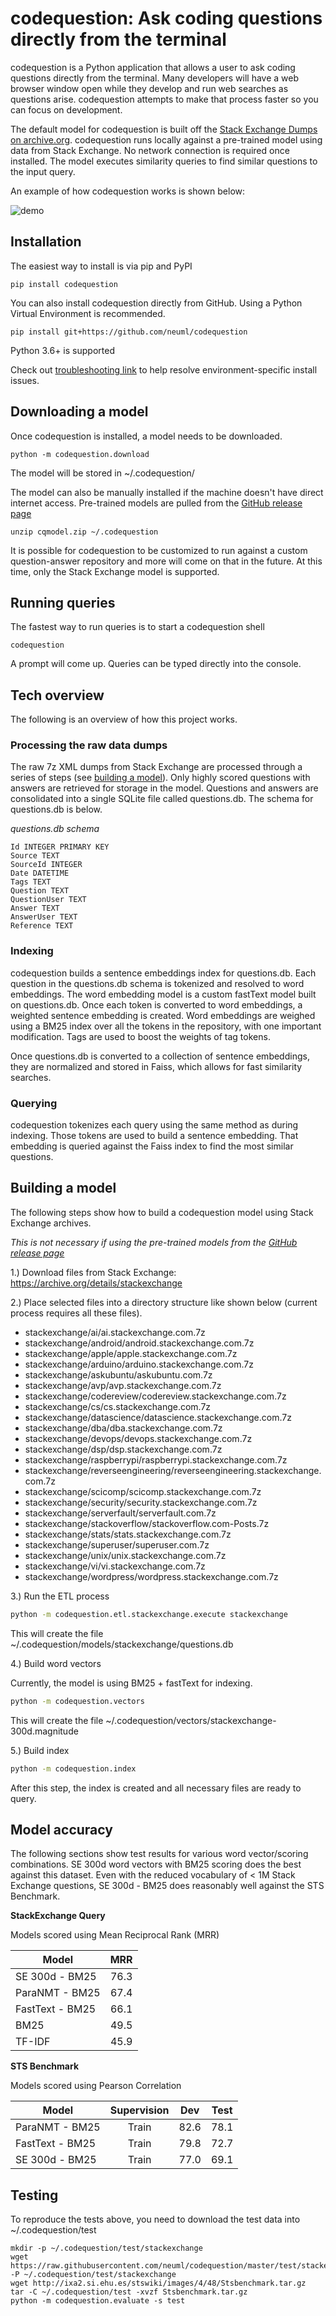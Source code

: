 # codequestion: Ask coding questions directly from the terminal

codequestion is a Python application that allows a user to ask coding questions directly from the terminal. Many developers will have a web browser window open while they develop and run web searches as questions arise. codequestion attempts to make that process faster so you can focus on development.

The default model for codequestion is built off the [Stack Exchange Dumps on archive.org](https://archive.org/details/stackexchange). codequestion runs locally against a pre-trained model using data from Stack Exchange. No network connection is required once installed. The model executes similarity queries to find similar questions to the input query. 

An example of how codequestion works is shown below:

![demo](https://raw.githubusercontent.com/neuml/codequestion/master/demo.gif)

## Installation
The easiest way to install is via pip and PyPI

    pip install codequestion

You can also install codequestion directly from GitHub. Using a Python Virtual Environment is recommended.

    pip install git+https://github.com/neuml/codequestion

Python 3.6+ is supported

Check out [troubleshooting link](https://github.com/neuml/txtai#troubleshooting) to help resolve environment-specific install issues.

## Downloading a model

Once codequestion is installed, a model needs to be downloaded.

    python -m codequestion.download

The model will be stored in ~/.codequestion/

The model can also be manually installed if the machine doesn't have direct internet access. Pre-trained models are pulled from the [GitHub release page](https://github.com/neuml/codequestion/releases)

    unzip cqmodel.zip ~/.codequestion

It is possible for codequestion to be customized to run against a custom question-answer repository and more will come on that in the future. At this time, only the Stack Exchange model is supported. 

## Running queries

The fastest way to run queries is to start a codequestion shell

    codequestion

A prompt will come up. Queries can be typed directly into the console.

## Tech overview
The following is an overview of how this project works. 

### Processing the raw data dumps
The raw 7z XML dumps from Stack Exchange are processed through a series of steps (see [building a model](#building-a-model)). Only highly scored questions with answers are retrieved for storage in the model. Questions and answers are consolidated into a single SQLite file called questions.db. The schema for questions.db is below.

*questions.db schema*

    Id INTEGER PRIMARY KEY
    Source TEXT
    SourceId INTEGER
    Date DATETIME
    Tags TEXT
    Question TEXT
    QuestionUser TEXT
    Answer TEXT
    AnswerUser TEXT
    Reference TEXT

### Indexing
codequestion builds a sentence embeddings index for questions.db. Each question in the questions.db schema is tokenized and resolved to word embeddings. The word embedding model is a custom fastText model built on questions.db. Once each token is converted to word embeddings, a weighted sentence embedding is created. Word embeddings are weighed using a BM25 index over all the tokens in the repository, with one important modification. Tags are used to boost the weights of tag tokens.

Once questions.db is converted to a collection of sentence embeddings, they are normalized and stored in Faiss, which allows for fast similarity searches.

### Querying
codequestion tokenizes each query using the same method as during indexing. Those tokens are used to build a sentence embedding. That embedding is queried against the Faiss index to find the most similar questions.

## Building a model
The following steps show how to build a codequestion model using Stack Exchange archives.

_This is not necessary if using the pre-trained models from the [GitHub release page](https://github.com/neuml/codequestion/releases)_

1.) Download files from Stack Exchange: https://archive.org/details/stackexchange

2.) Place selected files into a directory structure like shown below (current process requires all these files).

- stackexchange/ai/ai.stackexchange.com.7z
- stackexchange/android/android.stackexchange.com.7z
- stackexchange/apple/apple.stackexchange.com.7z
- stackexchange/arduino/arduino.stackexchange.com.7z
- stackexchange/askubuntu/askubuntu.com.7z
- stackexchange/avp/avp.stackexchange.com.7z
- stackexchange/codereview/codereview.stackexchange.com.7z
- stackexchange/cs/cs.stackexchange.com.7z
- stackexchange/datascience/datascience.stackexchange.com.7z
- stackexchange/dba/dba.stackexchange.com.7z
- stackexchange/devops/devops.stackexchange.com.7z
- stackexchange/dsp/dsp.stackexchange.com.7z
- stackexchange/raspberrypi/raspberrypi.stackexchange.com.7z
- stackexchange/reverseengineering/reverseengineering.stackexchange.com.7z
- stackexchange/scicomp/scicomp.stackexchange.com.7z
- stackexchange/security/security.stackexchange.com.7z
- stackexchange/serverfault/serverfault.com.7z
- stackexchange/stackoverflow/stackoverflow.com-Posts.7z
- stackexchange/stats/stats.stackexchange.com.7z
- stackexchange/superuser/superuser.com.7z
- stackexchange/unix/unix.stackexchange.com.7z
- stackexchange/vi/vi.stackexchange.com.7z
- stackexchange/wordpress/wordpress.stackexchange.com.7z

3.) Run the ETL process

```bash
python -m codequestion.etl.stackexchange.execute stackexchange
```

This will create the file ~/.codequestion/models/stackexchange/questions.db

4.) Build word vectors

Currently, the model is using BM25 + fastText for indexing.

```bash
python -m codequestion.vectors
```

This will create the file ~/.codequestion/vectors/stackexchange-300d.magnitude

5.) Build index

```bash
python -m codequestion.index
```

After this step, the index is created and all necessary files are ready to query.

## Model accuracy
The following sections show test results for various word vector/scoring combinations. SE 300d word vectors with BM25 scoring does the best against this dataset. Even with the reduced vocabulary of < 1M Stack Exchange questions, SE 300d - BM25 does reasonably well against the STS Benchmark.

**StackExchange Query**

Models scored using Mean Reciprocal Rank (MRR)

| Model           | MRR   | 
| --------------- | :---: |
| SE 300d - BM25  | 76.3  |
| ParaNMT - BM25  | 67.4  |
| FastText - BM25 | 66.1  |
| BM25            | 49.5  |
| TF-IDF          | 45.9  |

**STS Benchmark**

Models scored using Pearson Correlation

| Model           | Supervision   | Dev   | Test  |
| --------------- | :-----------: | :---: | :---: |
| ParaNMT - BM25  | Train         | 82.6  | 78.1  |
| FastText - BM25 | Train         | 79.8  | 72.7  |
| SE 300d - BM25  | Train         | 77.0  | 69.1  |

## Testing
To reproduce the tests above, you need to download the test data into ~/.codequestion/test

    mkdir -p ~/.codequestion/test/stackexchange
    wget https://raw.githubusercontent.com/neuml/codequestion/master/test/stackexchange/query.txt -P ~/.codequestion/test/stackexchange
    wget http://ixa2.si.ehu.es/stswiki/images/4/48/Stsbenchmark.tar.gz
    tar -C ~/.codequestion/test -xvzf Stsbenchmark.tar.gz
    python -m codequestion.evaluate -s test
